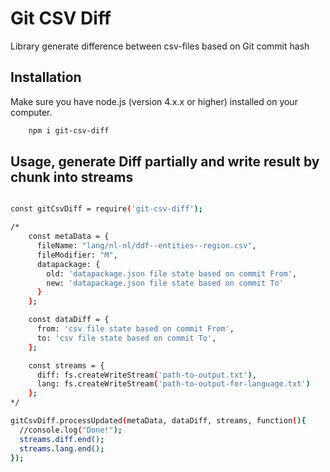 # Git CSV Diff

Library generate difference between csv-files based on Git commit hash

## Installation

Make sure you have node.js (version 4.x.x or higher) installed on your computer.

```bash
    npm i git-csv-diff
```

## Usage, generate Diff partially and write result by chunk into streams

```bash

const gitCsvDiff = require('git-csv-diff');

/*
    const metaData = {
      fileName: "lang/nl-nl/ddf--entities--region.csv",
      fileModifier: "M",
      datapackage: {
        old: 'datapackage.json file state based on commit From',
        new: 'datapackage.json file state based on commit To'
      }
    };

    const dataDiff = {
      from: 'csv file state based on commit From',
      to: 'csv file state based on commit To',
    };

    const streams = {
      diff: fs.createWriteStream('path-to-output.txt'),
      lang: fs.createWriteStream('path-to-output-for-language.txt')
    };
*/

gitCsvDiff.processUpdated(metaData, dataDiff, streams, function(){
  //console.log("Done!");
  streams.diff.end();
  streams.lang.end();
});

```